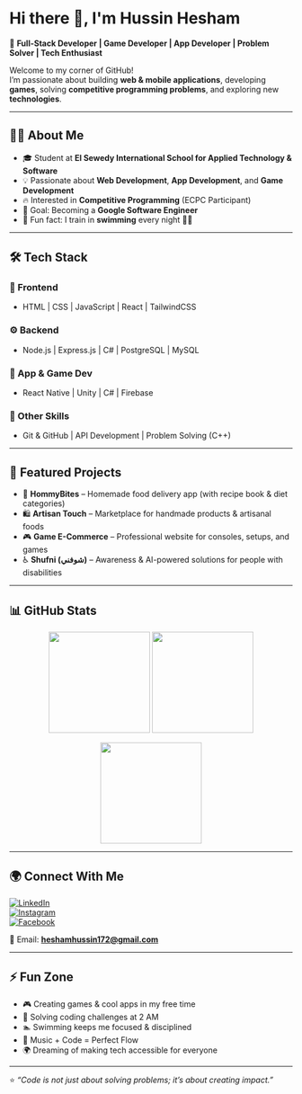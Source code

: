 # Hi there 👋, I'm Hussin Hesham  

🚀 **Full-Stack Developer | Game Developer | App Developer | Problem Solver | Tech Enthusiast**  

Welcome to my corner of GitHub!  
I’m passionate about building **web & mobile applications**, developing **games**, solving **competitive programming problems**, and exploring new **technologies**.  

---

## 🧑‍💻 About Me
- 🎓 Student at **El Sewedy International School for Applied Technology & Software**  
- 💡 Passionate about **Web Development**, **App Development**, and **Game Development**  
- 🔥 Interested in **Competitive Programming** (ECPC Participant)  
- 🎯 Goal: Becoming a **Google Software Engineer**  
- 🌊 Fun fact: I train in **swimming** every night 🏊‍♂️  

---

## 🛠️ Tech Stack
### 🚀 Frontend
- HTML | CSS | JavaScript | React | TailwindCSS  

### ⚙️ Backend
- Node.js | Express.js | C# | PostgreSQL | MySQL  

### 📱 App & Game Dev
- React Native | Unity | C# | Firebase  

### 🧩 Other Skills
- Git & GitHub | API Development | Problem Solving (C++)  

---

## 📌 Featured Projects
- 🥘 **HommyBites** – Homemade food delivery app (with recipe book & diet categories)  
- 🛍️ **Artisan Touch** – Marketplace for handmade products & artisanal foods  
- 🎮 **Game E-Commerce** – Professional website for consoles, setups, and games  
- ♿ **Shufni (شوفني)** – Awareness & AI-powered solutions for people with disabilities  

---

## 📊 GitHub Stats
<p align="center">
  <img src="https://github-readme-stats.vercel.app/api?username=hussincode&show_icons=true&theme=tokyonight" height="180em"/>
  <img src="https://github-readme-streak-stats.herokuapp.com/?user=hussincode&theme=tokyonight" height="180em"/>
</p>

<p align="center">
  <img src="https://github-readme-stats.vercel.app/api/top-langs/?username=hussincode&layout=compact&theme=tokyonight" height="180em"/>
</p>


---

## 🌍 Connect With Me
[![LinkedIn](https://img.shields.io/badge/LinkedIn-0A66C2?logo=linkedin&logoColor=white)](https://www.linkedin.com/in/hussin-hesham-3b1401317/)  
[![Instagram](https://img.shields.io/badge/Instagram-E4405F?logo=instagram&logoColor=white)](https://www.instagram.com/hussinhesham172/)  
[![Facebook](https://img.shields.io/badge/Facebook-1877F2?logo=facebook&logoColor=white)](https://www.facebook.com/profile.php?id=61576728057275)  

📧 Email: **heshamhussin172@gmail.com**  

---

## ⚡ Fun Zone
- 🎮 Creating games & cool apps in my free time  
- 🧩 Solving coding challenges at 2 AM  
- 🏊 Swimming keeps me focused & disciplined  
- 🎵 Music + Code = Perfect Flow  
- 🌍 Dreaming of making tech accessible for everyone  

---

⭐️ *“Code is not just about solving problems; it’s about creating impact.”*  
